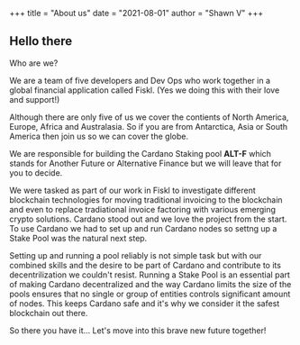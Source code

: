 +++
title = "About us"
date = "2021-08-01"
author = "Shawn V"
+++

## Hello there

Who are we?

We are a team of five developers and Dev Ops who work together in a global financial application called Fiskl. (Yes we doing this with their love and support!)

Although there are only five of us we cover the contients of North America, Europe, Africa and Australasia. So if you are from Antarctica, Asia or South America then join us so we can cover the globe.

We are responsible for building the Cardano Staking pool **ALT-F** which stands for Another Future or Alternative Finance but we will leave that for you to decide.

We were tasked as part of our work in Fiskl to investigate different blockchain technologies for moving traditional invoicing to the blockchain and even to replace tradiational invoice factoring with various emerging crypto solutions.
Cardano stood out and we love the project from the start. To use Cardano we had to set up and run Cardano nodes so settng up a Stake Pool was the natural next step.

Setting up and running a pool reliably is not simple task but with our combined skills and the desire to be part of Cardano and contribute to its decentrilization we couldn't resist.
Running a Stake Pool is an essential part of making Cardano decentralized and the way Cardano limits the size of the pools ensures that no single or group of entities controls significant amount of nodes. This keeps Cardano safe and it's why we consider it the safest blockchain out there.

So there you have it... Let's move into this brave new future together!

<!-- - **5 duotone themes**, depending on your preferences (orange, red, blue, green, pink)
- [**Fira Code**](https://github.com/tonsky/FiraCode) as default monospaced font. It's gorgeous!
- **really nice, custom duotone** syntax highlighting based on [**PrismJS**](https://prismjs.com)
- mobile friendly layout -->